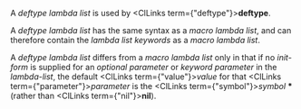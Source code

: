  



A *deftype lambda list* is used by <ClLinks  term={"deftype"}><b>deftype</b></ClLinks>. 



A *deftype lambda list* has the same syntax as a *macro lambda list*, and can therefore contain the *lambda list keywords* as a *macro lambda list*. 



A *deftype lambda list* differs from a *macro lambda list* only in that if no *init-form* is supplied for an *optional parameter* or *keyword parameter* in the *lambda-list*, the default <ClLinks  term={"value"}><i>value</i></ClLinks> for that <ClLinks  term={"parameter"}><i>parameter</i></ClLinks> is the <ClLinks  term={"symbol"}><i>symbol</i></ClLinks> **\*** (rather than <ClLinks  term={"nil"}><b>nil</b></ClLinks>).  







